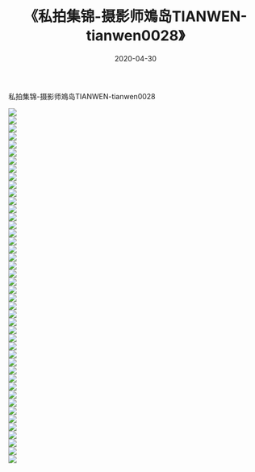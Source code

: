 ﻿---
layout: post
title:  《私拍集锦-摄影师鳼岛TIANWEN-tianwen0028》
date:   2020-04-30
img: http://imgx.orgx.ga/漏D/网络美图/2020/私拍集锦-摄影师鳼岛TIANWEN-tianwen0028/000.jpg
categories: [美女, 清纯, 唯美]
---

私拍集锦-摄影师鳼岛TIANWEN-tianwen0028

  ![](http://imgx.orgx.ga/漏D/网络美图/2020/私拍集锦-摄影师鳼岛TIANWEN-tianwen0028/001.jpg) <br> ![](http://imgx.orgx.ga/漏D/网络美图/2020/私拍集锦-摄影师鳼岛TIANWEN-tianwen0028/002.jpg) <br> ![](http://imgx.orgx.ga/漏D/网络美图/2020/私拍集锦-摄影师鳼岛TIANWEN-tianwen0028/003.jpg) <br> ![](http://imgx.orgx.ga/漏D/网络美图/2020/私拍集锦-摄影师鳼岛TIANWEN-tianwen0028/004.jpg) <br> ![](http://imgx.orgx.ga/漏D/网络美图/2020/私拍集锦-摄影师鳼岛TIANWEN-tianwen0028/005.jpg) <br> ![](http://imgx.orgx.ga/漏D/网络美图/2020/私拍集锦-摄影师鳼岛TIANWEN-tianwen0028/006.jpg) <br> ![](http://imgx.orgx.ga/漏D/网络美图/2020/私拍集锦-摄影师鳼岛TIANWEN-tianwen0028/007.jpg) <br> ![](http://imgx.orgx.ga/漏D/网络美图/2020/私拍集锦-摄影师鳼岛TIANWEN-tianwen0028/008.jpg) <br> ![](http://imgx.orgx.ga/漏D/网络美图/2020/私拍集锦-摄影师鳼岛TIANWEN-tianwen0028/009.jpg) <br> ![](http://imgx.orgx.ga/漏D/网络美图/2020/私拍集锦-摄影师鳼岛TIANWEN-tianwen0028/010.jpg) <br> ![](http://imgx.orgx.ga/漏D/网络美图/2020/私拍集锦-摄影师鳼岛TIANWEN-tianwen0028/011.jpg) <br> ![](http://imgx.orgx.ga/漏D/网络美图/2020/私拍集锦-摄影师鳼岛TIANWEN-tianwen0028/012.jpg) <br> ![](http://imgx.orgx.ga/漏D/网络美图/2020/私拍集锦-摄影师鳼岛TIANWEN-tianwen0028/013.jpg) <br> ![](http://imgx.orgx.ga/漏D/网络美图/2020/私拍集锦-摄影师鳼岛TIANWEN-tianwen0028/014.jpg) <br> ![](http://imgx.orgx.ga/漏D/网络美图/2020/私拍集锦-摄影师鳼岛TIANWEN-tianwen0028/015.jpg) <br> ![](http://imgx.orgx.ga/漏D/网络美图/2020/私拍集锦-摄影师鳼岛TIANWEN-tianwen0028/016.jpg) <br> ![](http://imgx.orgx.ga/漏D/网络美图/2020/私拍集锦-摄影师鳼岛TIANWEN-tianwen0028/017.jpg) <br> ![](http://imgx.orgx.ga/漏D/网络美图/2020/私拍集锦-摄影师鳼岛TIANWEN-tianwen0028/018.jpg) <br> ![](http://imgx.orgx.ga/漏D/网络美图/2020/私拍集锦-摄影师鳼岛TIANWEN-tianwen0028/019.jpg) <br> ![](http://imgx.orgx.ga/漏D/网络美图/2020/私拍集锦-摄影师鳼岛TIANWEN-tianwen0028/020.jpg) <br> ![](http://imgx.orgx.ga/漏D/网络美图/2020/私拍集锦-摄影师鳼岛TIANWEN-tianwen0028/021.jpg) <br> ![](http://imgx.orgx.ga/漏D/网络美图/2020/私拍集锦-摄影师鳼岛TIANWEN-tianwen0028/022.jpg) <br> ![](http://imgx.orgx.ga/漏D/网络美图/2020/私拍集锦-摄影师鳼岛TIANWEN-tianwen0028/023.jpg) <br> ![](http://imgx.orgx.ga/漏D/网络美图/2020/私拍集锦-摄影师鳼岛TIANWEN-tianwen0028/024.jpg) <br> ![](http://imgx.orgx.ga/漏D/网络美图/2020/私拍集锦-摄影师鳼岛TIANWEN-tianwen0028/025.jpg) <br> ![](http://imgx.orgx.ga/漏D/网络美图/2020/私拍集锦-摄影师鳼岛TIANWEN-tianwen0028/026.jpg) <br> ![](http://imgx.orgx.ga/漏D/网络美图/2020/私拍集锦-摄影师鳼岛TIANWEN-tianwen0028/027.jpg) <br> ![](http://imgx.orgx.ga/漏D/网络美图/2020/私拍集锦-摄影师鳼岛TIANWEN-tianwen0028/028.jpg) <br> ![](http://imgx.orgx.ga/漏D/网络美图/2020/私拍集锦-摄影师鳼岛TIANWEN-tianwen0028/029.jpg) <br> ![](http://imgx.orgx.ga/漏D/网络美图/2020/私拍集锦-摄影师鳼岛TIANWEN-tianwen0028/030.jpg) <br> ![](http://imgx.orgx.ga/漏D/网络美图/2020/私拍集锦-摄影师鳼岛TIANWEN-tianwen0028/031.jpg) <br> ![](http://imgx.orgx.ga/漏D/网络美图/2020/私拍集锦-摄影师鳼岛TIANWEN-tianwen0028/032.jpg) <br> ![](http://imgx.orgx.ga/漏D/网络美图/2020/私拍集锦-摄影师鳼岛TIANWEN-tianwen0028/033.jpg) <br> ![](http://imgx.orgx.ga/漏D/网络美图/2020/私拍集锦-摄影师鳼岛TIANWEN-tianwen0028/034.jpg) <br> ![](http://imgx.orgx.ga/漏D/网络美图/2020/私拍集锦-摄影师鳼岛TIANWEN-tianwen0028/035.jpg) <br> ![](http://imgx.orgx.ga/漏D/网络美图/2020/私拍集锦-摄影师鳼岛TIANWEN-tianwen0028/036.jpg) <br> ![](http://imgx.orgx.ga/漏D/网络美图/2020/私拍集锦-摄影师鳼岛TIANWEN-tianwen0028/037.jpg) <br> ![](http://imgx.orgx.ga/漏D/网络美图/2020/私拍集锦-摄影师鳼岛TIANWEN-tianwen0028/038.jpg) <br> ![](http://imgx.orgx.ga/漏D/网络美图/2020/私拍集锦-摄影师鳼岛TIANWEN-tianwen0028/039.jpg) <br> ![](http://imgx.orgx.ga/漏D/网络美图/2020/私拍集锦-摄影师鳼岛TIANWEN-tianwen0028/040.jpg) <br> ![](http://imgx.orgx.ga/漏D/网络美图/2020/私拍集锦-摄影师鳼岛TIANWEN-tianwen0028/041.jpg) <br> ![](http://imgx.orgx.ga/漏D/网络美图/2020/私拍集锦-摄影师鳼岛TIANWEN-tianwen0028/042.jpg) <br> ![](http://imgx.orgx.ga/漏D/网络美图/2020/私拍集锦-摄影师鳼岛TIANWEN-tianwen0028/043.jpg) <br> ![](http://imgx.orgx.ga/漏D/网络美图/2020/私拍集锦-摄影师鳼岛TIANWEN-tianwen0028/044.jpg) <br>